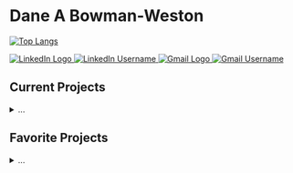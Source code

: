 # Dane A Bowman-Weston

[![Top Langs](https://github-readme-stats.vercel.app/api/top-langs/?username=user-dane&layout=compact&theme=vision-friendly-dark)](https://github.com/anuraghazra/github-readme-stats)

<div id="badges">
  <a href="https://www.linkedin.com/in/danebowmanweston/">
    <img src="https://img.shields.io/badge/-in-0A66C2?logo=linkedin&logoColor=white&style=for-the-badge" alt="LinkedIn Logo"/>
  </a>
  <a href="https://www.linkedin.com/in/danebowmanweston/" target="_blank">
    <img src="https://img.shields.io/badge/danebowmanweston-000000?style=plastic&color=white" alt="LinkedIn Username"/>
  </a>
  
  <a href="mailto:dbowmanweston@gmail.com">
    <img src="https://img.shields.io/badge/Gmail-red?logo=gmail&logoColor=white&style=for-the-badge" alt="Gmail Logo"/>
  </a>
  <a href="mailto:dbowmanweston@gmail.com">
    <img src="https://img.shields.io/badge/dbowmanweston-000000?style=plastic&color=white" alt="Gmail Username"/>
  </a>
</div>

## Current Projects
<details>
  <summary>...</summary>
  <br>
    TODO
</details>

## Favorite Projects
<details>
  <summary>...</summary>
  <br>
    TODO
</details>

